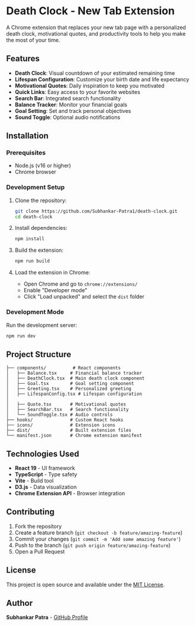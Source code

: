 # Death Clock - New Tab Extension

A Chrome extension that replaces your new tab page with a personalized death clock, motivational quotes, and productivity tools to help you make the most of your time.

## Features

- **Death Clock**: Visual countdown of your estimated remaining time
- **Lifespan Configuration**: Customize your birth date and life expectancy
- **Motivational Quotes**: Daily inspiration to keep you motivated
- **Quick Links**: Easy access to your favorite websites
- **Search Bar**: Integrated search functionality
- **Balance Tracker**: Monitor your financial goals
- **Goal Setting**: Set and track personal objectives
- **Sound Toggle**: Optional audio notifications

## Installation

### Prerequisites
- Node.js (v16 or higher)
- Chrome browser

### Development Setup

1. Clone the repository:
   ```bash
   git clone https://github.com/Subhankar-Patra1/death-clock.git
   cd death-clock
   ```

2. Install dependencies:
   ```bash
   npm install
   ```

3. Build the extension:
   ```bash
   npm run build
   ```

4. Load the extension in Chrome:
   - Open Chrome and go to `chrome://extensions/`
   - Enable "Developer mode"
   - Click "Load unpacked" and select the `dist` folder

### Development Mode

Run the development server:
```bash
npm run dev
```

## Project Structure

```
├── components/          # React components
│   ├── Balance.tsx     # Financial balance tracker
│   ├── DeathClock.tsx  # Main death clock component
│   ├── Goal.tsx        # Goal setting component
│   ├── Greeting.tsx    # Personalized greeting
│   ├── LifespanConfig.tsx # Lifespan configuration
│
│   ├── Quote.tsx       # Motivational quotes
│   ├── SearchBar.tsx   # Search functionality
│   └── SoundToggle.tsx # Audio controls
├── hooks/              # Custom React hooks
├── icons/              # Extension icons
├── dist/               # Built extension files
└── manifest.json       # Chrome extension manifest
```

## Technologies Used

- **React 19** - UI framework
- **TypeScript** - Type safety
- **Vite** - Build tool
- **D3.js** - Data visualization
- **Chrome Extension API** - Browser integration

## Contributing

1. Fork the repository
2. Create a feature branch (`git checkout -b feature/amazing-feature`)
3. Commit your changes (`git commit -m 'Add some amazing feature'`)
4. Push to the branch (`git push origin feature/amazing-feature`)
5. Open a Pull Request

## License

This project is open source and available under the [MIT License](LICENSE).

## Author

**Subhankar Patra** - [GitHub Profile](https://github.com/Subhankar-Patra1)
